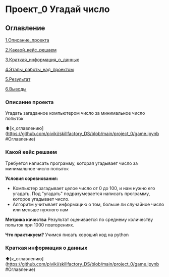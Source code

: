 # Проект_0 Угадай число

## Оглавление
[1.Описание_проекта](https://github.com/piviki/skillfactory_DS/blob/main/project_0/game.ipynb#inf)

[2.Какаой_кейс_решаем](https://github.com/piviki/skillfactory_DS/blob/main/project_0/game.ipynb#inf)

[3.Краткая_информация_о_данных](https://github.com/piviki/skillfactory_DS/blob/main/project_0/game.ipynb#inf)

[4.Этапы_работы_над_проектом](https://github.com/piviki/skillfactory_DS/blob/main/project_0/game.ipynb#inf)

[5.Результат](https://github.com/piviki/skillfactory_DS/blob/main/project_0/game.ipynb#inf)

[6.Выводы](https://github.com/piviki/skillfactory_DS/blob/main/project_0/game.ipynb#inf)

### Описание проекта
Угадать загаданное компьютером число за минимальное число попыток

:arrow_up:[к_оглавлению](https://github.com/piviki/skillfactory_DS/blob/main/project_0/game.ipynb #Оглавление)

### Какой кейс решаем
Требуется написать программу, которая угадывает число за минимальное число попыток

**Условия соревнования:**
- Компьютер загадывает целое число от 0 до 100, и нам нужно его угадать. Под "угадать" подразумевается написать программу, которое угадывает число.
- Алгоритм учитывает информацию о том, больше ли случайное число или меньше нужного нам

**Метрика качества**
Результат оценивается по среднему количеству попыток при 1000 повторениях.

**Что практикуем?**
Учимся писать хороший код на python

### Краткая информация о данных


:arrow_up:[к_оглавлению](https://github.com/piviki/skillfactory_DS/blob/main/project_0/game.ipynb #Оглавление)
